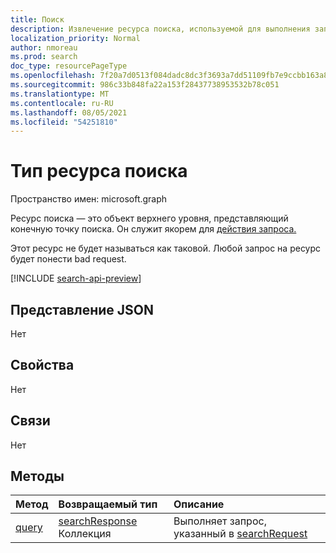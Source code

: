 ```yaml
---
title: Поиск
description: Извлечение ресурса поиска, используемой для выполнения запросов
localization_priority: Normal
author: nmoreau
ms.prod: search
doc_type: resourcePageType
ms.openlocfilehash: 7f20a7d0513f084dadc8dc3f3693a7dd51109fb7e9ccbb163a80a17a29d6978f
ms.sourcegitcommit: 986c33b848fa22a153f28437738953532b78c051
ms.translationtype: MT
ms.contentlocale: ru-RU
ms.lasthandoff: 08/05/2021
ms.locfileid: "54251810"
---
```

# <a name="search-resource-type"></a>Тип ресурса поиска

Пространство имен: microsoft.graph

Ресурс поиска — это объект верхнего уровня, представляющий конечную точку поиска. Он служит якорем для [действия запроса.](../api/search-query.md)

Этот ресурс не будет называться как таковой. Любой запрос на ресурс будет понести bad request.

[!INCLUDE [search-api-preview](../../includes/search-api-preview-signup.md)]

## <a name="json-representation"></a>Представление JSON

Нет

## <a name="properties"></a>Свойства

Нет

## <a name="relationships"></a>Связи

Нет

## <a name="methods"></a>Методы

| Метод       | Возвращаемый тип | Описание |
|:-------------|:------------|:------------|
| [query](../api/search-query.md) | [searchResponse](searchresponse.md) Коллекция| Выполняет запрос, указанный в [searchRequest](../resources/searchrequest.md) |

<!-- uuid: 16cd6b66-4b1a-43a1-adaf-3a886856ed98
2019-02-04 14:57:30 UTC -->
<!-- {
  "type": "#page.annotation",
  "description": "Get search",
  "keywords": "",
  "section": "documentation",
  "tocPath": ""
}-->


